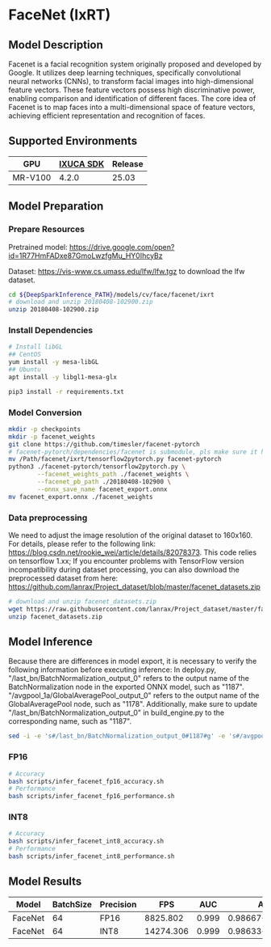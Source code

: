 # FaceNet (IxRT)

## Model Description

Facenet is a facial recognition system originally proposed and developed by Google. It utilizes deep learning techniques, specifically convolutional neural networks (CNNs), to transform facial images into high-dimensional feature vectors. These feature vectors possess high discriminative power, enabling comparison and identification of different faces. The core idea of Facenet is to map faces into a multi-dimensional space of feature vectors, achieving efficient representation and recognition of faces.

## Supported Environments

| GPU    | [IXUCA SDK](https://gitee.com/deep-spark/deepspark#%E5%A4%A9%E6%95%B0%E6%99%BA%E7%AE%97%E8%BD%AF%E4%BB%B6%E6%A0%88-ixuca) | Release |
|--------|-----------|---------|
| MR-V100 | 4.2.0     |  25.03  |

## Model Preparation

### Prepare Resources

Pretrained model: <https://drive.google.com/open?id=1R77HmFADxe87GmoLwzfgMu_HY0IhcyBz>

Dataset: <https://vis-www.cs.umass.edu/lfw/lfw.tgz> to download the lfw dataset.

```bash
cd ${DeepSparkInference_PATH}/models/cv/face/facenet/ixrt
# download and unzip 20180408-102900.zip
unzip 20180408-102900.zip
```

### Install Dependencies

```bash
# Install libGL
## CentOS
yum install -y mesa-libGL
## Ubuntu
apt install -y libgl1-mesa-glx

pip3 install -r requirements.txt
```

### Model Conversion

```bash
mkdir -p checkpoints
mkdir -p facenet_weights
git clone https://github.com/timesler/facenet-pytorch
# facenet-pytorch/dependencies/facenet is submodule, pls make sure it has been cloned or you can clone directly from https://github.com/davidsandberg/facenet/tree/096ed770f163957c1e56efa7feeb194773920f6e
mv /Path/facenet/ixrt/tensorflow2pytorch.py facenet-pytorch
python3 ./facenet-pytorch/tensorflow2pytorch.py \
        --facenet_weights_path ./facenet_weights \
        --facenet_pb_path ./20180408-102900 \
        --onnx_save_name facenet_export.onnx
mv facenet_export.onnx ./facenet_weights
```

### Data preprocessing

We need to adjust the image resolution of the original dataset to 160x160. For details, please refer to the following link: <https://blog.csdn.net/rookie_wei/article/details/82078373>. This code relies on tensorflow 1.xx; If you encounter problems with TensorFlow version incompatibility during dataset processing, you can also download the preprocessed dataset from here: <https://github.com/lanrax/Project_dataset/blob/master/facenet_datasets.zip>

```bash
# download and unzip facenet_datasets.zip
wget https://raw.githubusercontent.com/lanrax/Project_dataset/master/facenet_datasets.zip
unzip facenet_datasets.zip
```

## Model Inference

Because there are differences in model export, it is necessary to verify the following information before executing inference: In deploy.py, "/last_bn/BatchNormalization_output_0" refers to the output name of the BatchNormalization node in the exported ONNX model, such as "1187". "/avgpool_1a/GlobalAveragePool_output_0" refers to the output name of the GlobalAveragePool node, such as "1178". Additionally, make sure to update "/last_bn/BatchNormalization_output_0" in build_engine.py to the corresponding name, such as "1187".

```bash
sed -i -e 's#/last_bn/BatchNormalization_output_0#1187#g' -e 's#/avgpool_1a/GlobalAveragePool_output_0#1178#g' deploy.py build_engine.py
```

### FP16

```bash
# Accuracy
bash scripts/infer_facenet_fp16_accuracy.sh
# Performance
bash scripts/infer_facenet_fp16_performance.sh
```

### INT8

```bash
# Accuracy
bash scripts/infer_facenet_int8_accuracy.sh
# Performance
bash scripts/infer_facenet_int8_performance.sh
```

## Model Results

| Model   | BatchSize | Precision | FPS       | AUC   | ACC              |
| ------- | --------- | --------- | --------- | ----- | ---------------- |
| FaceNet | 64        | FP16      | 8825.802  | 0.999 | 0.98667+-0.00641 |
| FaceNet | 64        | INT8      | 14274.306 | 0.999 | 0.98633+-0.00605 |
